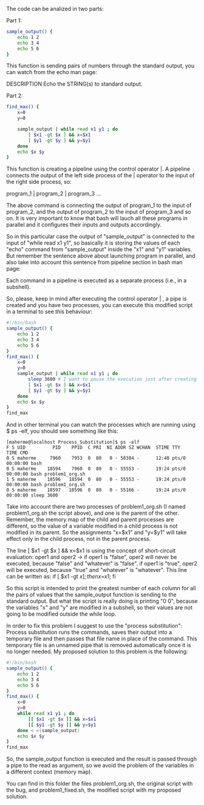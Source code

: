 The code can be analized in two parts:

Part 1:
```bash
sample_output() {
    echo 1 2
    echo 3 4
    echo 5 6
}
```
This function is sending pairs of numbers through the standard output, you can watch from the echo man page: 

DESCRIPTION
       Echo the STRING(s) to standard output.

Part 2:
```bash
find_max() {
    x=0
    y=0

    sample_output | while read x1 y1 ; do
        [ $x1 -gt $x ] && x=$x1
        [ $y1 -gt $y ] && y=$y1
    done
    echo $x $y
}
```
This function is creating a pipeline using the control operator |. A pipeline connects the output of the left side process of the | operator to the input of the right side process, so:

program_1 | program_2 | program_3 ...

The above command is connecting the output of program_1 to the input of program_2, and the output of program_2 to the input of program_3 and so on.
It is very important to know that bash will lauch all these programs in parallel and it configures their inputs and outputs accordingly.

So in this particular case the output of "sample_output" is connected to the input of "while read x1 y1", so basically it is storing the values of each "echo" command from "sample_output" inside the "x1" and "y1" variables. But remember the sentence above about launching program in parallel, and also take into account this sentence from pipeline section in bash man page:

Each command in a pipeline is executed as a separate process (i.e., in a subshell).

So, please, keep in mind after executing the control operator | , a pipe is created and you have two processes, you can execute this modified script in a terminal to see this behaviour:
```bash
#!/bin/bash
sample_output() {
    echo 1 2
    echo 3 4
    echo 5 6
}
find_max() {
    x=0
    y=0
    sample_output | while read x1 y1 ; do
        sleep 3600 # I want to pause the execution just after creating the pipe
        [ $x1 -gt $x ] && x=$x1
        [ $y1 -gt $y ] && y=$y1
    done
    echo $x $y
}
find_max
```
And in other terminal you can watch the processes which are running using $ ps -elf, you should see something like this:
```console
[maherme@localhost Process_Substitution]$ ps -elf
F S UID          PID    PPID  C PRI  NI ADDR SZ WCHAN  STIME TTY          TIME CMD
0 S maherme     7960    7953  0  80   0 - 58384 -      12:40 pts/0    00:00:00 bash
0 S maherme    18594    7960  0  80   0 - 55553 -      19:24 pts/0    00:00:00 bash problem1_org.sh
1 S maherme    18596   18594  0  80   0 - 55553 -      19:24 pts/0    00:00:00 bash problem1_org.sh
0 S maherme    18597   18596  0  80   0 - 55166 -      19:24 pts/0    00:00:00 sleep 3600
```
Take into account there are two processes of problem1_org.sh (I named problem1_org.sh the script above), and one is the parent of the other. Remember, the memory map of the child and parent processes are different, so the value of a variable modified in a child process is not modified in its parent. So the assignments "x=$x1" and "y=$y1" will take effect only in the child process, not in the parent process.

The line [ $x1 -gt $x ] && x=$x1 is using the concept of short-circuit evaluation:
oper1 and oper2 -> if oper1 is "false", oper2 will never be executed, because "false" and "whatever" is "false".
                   if oper1 is "true", oper2 will be executed, because "true" and "whatever" is "whatever".
This line can be written as: if [ $x1 -gt $x ]; then x=$x1; fi

So this script is intended to print the greatest number of each column for all the pairs of values that the sample_output function is sending to the standard output. But what the script is really doing is printing "0 0", because the variables "x" and "y" are modified in a subshell, so their values are not going to be modified outside the while loop.

In order to fix this problem I suggest to use the "process substitution":
Process substitution runs the commands, saves their output into a temporary file and then passes that file name in place of the command. This temporary file is an unnamed pipe that is removed automatically once it is no longer needed.
My proposed solution to this problem is the following:
```bash
#!/bin/bash
sample_output() {
    echo 1 2
    echo 3 4
    echo 5 6
}
find_max() {
    x=0
    y=0
    while read x1 y1 ; do
        [[ $x1 -gt $x ]] && x=$x1
        [[ $y1 -gt $y ]] && y=$y1
    done < <(sample_output)
    echo $x $y
}
find_max
```
So, the sample_output function is executed and the result is passed through a pipe to the read as argument, so we avoid the problem of the variables in a different context (memory map).

You can find in this folder the files problem1_org.sh, the original script with the bug, and problem1_fixed.sh, the modified script with my proposed solution.
